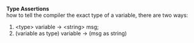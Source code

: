 **Type Assertions**  
how to tell the compiler the exact type of a variable, there are two ways:  
1. \<type\> variable -> \<string\> msg;
2. (variable as type) variable -> (msg as string)
